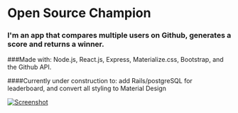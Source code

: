 # Open Source Champion

### I'm an app that compares multiple users on Github, generates a score and returns a winner. 

###Made with: Node.js, React.js, Express, Materialize.css, Bootstrap, and the Github API.

####Currently under construction to: add Rails/postgreSQL for leaderboard, and convert all styling to Material Design

[![Screenshot](http://i.imgur.com/t2b67dH.png)](https://youtu.be/boYnvroEK1Y)

